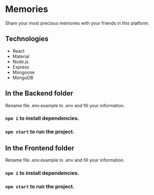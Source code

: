 # Memories
Share your most precious memories with your friends in this platform.

## Technologies
- React
- Material
- Node.js
- Express
- Mongoose
- MongoDB

## In the Backend folder
Rename file .env.example to .env and fill your information.

### `npm i` to install dependencies.
### `npm start` to run the project.

## In the Frontend folder
Rename file .env.example to .env and fill your information.

### `npm i` to install dependencies.
### `npm start` to run the project.
